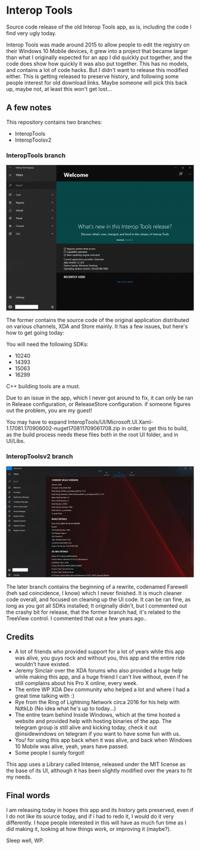 # Interop Tools
Source code release of the old Interop Tools app, as is, including the code I find very ugly today.

Interop Tools was made around 2015 to allow people to edit the registry on their Windows 10 Mobile devices, it grew into a project that became larger than what I originally expected for an app I did quickly put together, and the code does show how quickly it was also put together. This has no models, and contains a lot of code hacks. But I didn't want to release this modified either. This is getting released to preserve history, and following some people interest for old download links. Maybe someone will pick this back up, maybe not, at least this won't get lost...

## A few notes

This repository contains two branches:
* InteropTools
* InteropToolsv2

### InteropTools branch

![App](Assets/v1.png)

The former contains the source code of the original application distributed on various channels, XDA and Store mainly. It has a few issues, but here's how to get going today:

You will need the following SDKs:
* 10240
* 14393
* 15063
* 16299

C++ building tools are a must.

Due to an issue in the app, which I never got around to fix, it can only be ran in Release configuration, or ReleaseStore configuration. if someone figures out the problem, you are my guest!

You may have to expand InteropTools/UI/Microsoft.UI.Xaml-1.17081.170906002-nuget170811709061708.zip in order to get this to build, as the build process needs these files both in the root UI folder, and in UI/Libs.

### InteropToolsv2 branch

![App](Assets/v2.png)

The later branch contains the beginning of a rewrite, codenamed Farewell (heh sad coincidence, I know) which I never finished. It is much cleaner code overall, and focused on cleaning up the UI code. It can be ran fine, as long as you got all SDKs installed; It originally didn't, but I commented out the crashy bit for release, that the former branch had, it's related to the TreeView control. I commented that out a few years ago..

## Credits

* A lot of friends who provided support for a lot of years while this app was alive, you guys rock and without you, this app and the entire ride wouldn't have existed.
* Jeremy Sinclair over the XDA forums who also provided a huge help while making this app, and a huge friend I can't live without, even if he still complains about his Pro X online, every week.
* The entire WP XDA Dev community who helped a lot and where I had a great time talking with :)
* Rye from the Ring of Lightning Network circa 2016 for his help with NdtkLb (No idea what he's up to today...)
* The entire team behind Inside Windows, which at the time hosted a website and provided help with hosting binaries of the app. The telegram group is still alive and kicking today, check it out @insidewindows on telegram if you want to have some fun with us.
* You! for using this app back when it was alive, and back when Windows 10 Mobile was alive, yeah, years have passed.
* Some people I surely forgot!

This app uses a Library called Intense, released under the MIT license as the base of its UI, although it has been slightly modified over the years to fit my needs.

## Final words

I am releasing today in hopes this app and its history gets preserved, even if I do not like its source today, and if i had to redo it, I would do it very differently. I hope people interested in this will have as much fun time as I did making it, looking at how things work, or improving it (maybe?).

Sleep well, WP.
